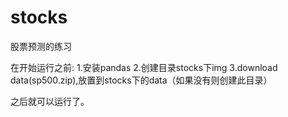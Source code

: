 # stocks
股票预测的练习

在开始运行之前:
1.安装pandas
2.创建目录stocks下img
3.download data(sp500.zip),放置到stocks下的data（如果没有则创建此目录）

之后就可以运行了。

